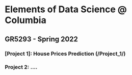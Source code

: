 # Elements of Data Science @ Columbia
## GR5293 - Spring 2022

### [Project 1]: House Prices Prediction (/Project_1/)

### Project 2: ....
